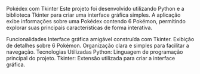 Pokédex com Tkinter
Este projeto foi desenvolvido utilizando Python e a biblioteca Tkinter para criar uma interface gráfica simples. A aplicação exibe informações sobre uma Pokédex contendo 6 Pokémon, permitindo explorar suas principais características de forma interativa.

Funcionalidades
Interface gráfica amigável construída com Tkinter.
Exibição de detalhes sobre 6 Pokémon.
Organização clara e simples para facilitar a navegação.
Tecnologias Utilizadas
Python: Linguagem de programação principal do projeto.
Tkinter: Extensão utilizada para criar a interface gráfica.
